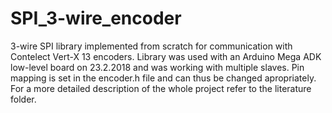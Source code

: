 # SPI_3-wire_encoder
3-wire SPI library implemented from scratch for communication with Contelect Vert-X 13 encoders. 
Library was used with an Arduino Mega ADK low-level board on 23.2.2018 and was working with multiple slaves.
Pin mapping is set in the encoder.h file and can thus be changed apropriately.
For a more detailed description of the whole project refer to the literature folder.

